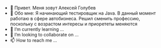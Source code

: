 - 👋 Привет. Меня зовут Алексей Голубев
- 👀 Обо мне:
Я начинающий тестировщик на Java. В данный момент работаю в сфере автобизнеса. Решил сменить профессию, поскольку с возрастом интересы и приорететы меняются
- 🌱 I’m currently learning ...
- 💞️ I’m looking to collaborate on ...
- 📫 How to reach me ...

<!---
KI0II/KI0II is a ✨ special ✨ repository because its `README.md` (this file) appears on your GitHub profile.
You can click the Preview link to take a look at your changes.
--->
